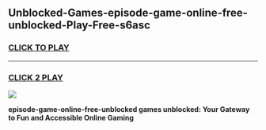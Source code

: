 
## Unblocked-Games-episode-game-online-free-unblocked-Play-Free-s6asc
<h3>
<a href="https://premium76.site?title=episode-game-online-free-unblocked&ref=20A">CLICK TO PLAY</a></h3>
<hr>

<h3>
<a href="https://premium76.site?title=episode-game-online-free-unblocked&ref=20A">CLICK 2 PLAY</a>
  
</h3>

<a href="https://premium76.site?title=episode-game-online-free-unblocked&ref=20A"><img src="https://clearcache.store/games.png"></a>


**episode-game-online-free-unblocked games unblocked: Your Gateway to Fun and Accessible Online Gaming**
